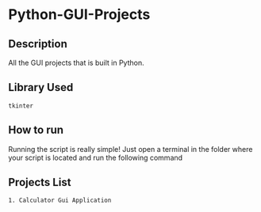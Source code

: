 # Python-GUI-Projects
<p align="center">

## Description

All the GUI projects that is built in Python.

## Library Used
`tkinter`

## How to run
Running the script is really simple! Just open a terminal in the folder where your script is located and run the following command

## Projects List
`1. Calculator Gui Application` <br/>
